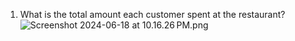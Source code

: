 1. What is the total amount each customer spent at the restaurant?
![Screenshot 2024-06-18 at 10.16.26 PM.png](https://prod-files-secure.s3.us-west-2.amazonaws.com/478945e6-ac56-46e6-a5f5-5840443524a5/952d3e67-a78a-4efc-be01-9d71257708a9/Screenshot_2024-06-18_at_10.16.26_PM.png)
